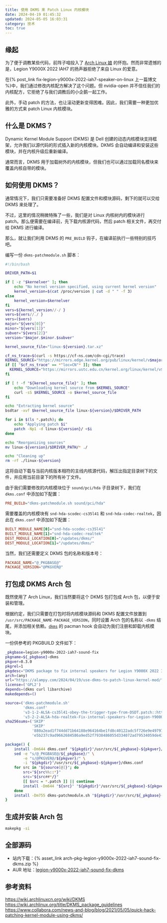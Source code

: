 ```yaml
---
title: 使用 DKMS 来 Patch Linux 内核模块
date: 2024-04-19 01:45:32
updated: 2024-05-05 16:03:31
category: 技术
toc: true
---
```

## 缘起
为了便于调教某些代码，前阵子咱投入了 [Arch Linux 娘](https://zh.moegirl.org.cn/Arch_Linux%E5%A8%98) 的怀抱。然而非常遗憾的是，Legion Y9000X 2022 IAH7 的扬声器拒绝了来自 Linux 的爱意。

在{% post_link fix-legion-y9000x-2022-iah7-speaker-on-linux 上一篇博文 %}中，我们通过修改内核配方解决了这个问题。但 nvidia-open 并不信任我们的内核配方，它拒绝了与我们调教后的小企鹅一起工作。

此外，手动 patch 的方法，也让滚动更新变得困难。因此，我们需要一种更加优雅的方式来 patch Linux 内核模块。

## 什么是 DKMS？
Dynamic Kernel Module Support (DKMS) 是 Dell 创建的动态内核模块支持框架，允许我们以源代码的形式插入新的内核模块。DKMS 会自动编译和安装这些模块，并在内核升级后重新编译。

通常而言，DKMS 用于加载树外的内核模块，但我们也可以通过加载同名模块来覆盖内核自带的模块。

## 如何使用 DKMS？
通常情况下，我们只需要准备好 DKMS 配置文件和模块源码，剩下的就可以交给 DKMS 来处理了。

不过，这里的情况稍微特殊了一些，我们是对 Linux 内核树内的模块进行 patch。那么便需要在编译前，先下载内核源代码，然后 patch 相关文件，再交付给 DKMS 进行编译。

那么，就让我们利用 DKMS 的 `PRE_BUILD` 钩子，在编译前执行一些特别的技巧吧。

编写一份 `dkms-patchmodule.sh` 脚本：
```bash dkms-patchmodule.sh
#!/bin/bash

DRIVER_PATH=$1

if [ -z "$kernelver" ]; then
    echo "No kernel version specified, using current kernel version"
    kernel_version=$(cat /proc/version | cut -d " " -f 3)
else
    kernel_version=$kernelver
fi
vers=${kernel_version//-/ }
vers=${vers//./ }
vers=($vers)
major="${vers[0]}"
minor="${vers[1]}"
subver="${vers[2]}"
version="$major.$minor.$subver"

kernel_source_file="linux-${version}.tar.xz"

cf_ns_trace=$(curl -s https://cf-ns.com/cdn-cgi/trace)
KERNEL_SOURCE="https://mirrors.edge.kernel.org/pub/linux/kernel/v$major.x/$kernel_source_file"
if [[ "$cf_ns_trace" == *"loc=CN"* ]]; then
  KERNEL_SOURCE="https://mirrors.ustc.edu.cn/kernel.org/linux/kernel/v$major.x/$kernel_source_file"
fi

if [ ! -f "${kernel_source_file}" ]; then
	echo "Downloading kernel source from $KERNEL_SOURCE"
	curl -sS $KERNEL_SOURCE -o $kernel_source_file
fi

echo "Extracting kernel source"
bsdtar -xvf $kernel_source_file linux-${version}/$DRIVER_PATH

for i in $(ls *.patch); do
    echo "Applying patch $i"
    patch -Np1 -d linux-${version}/ <$i
done

echo "Reorganizing sources"
mv linux-${version}/$DRIVER_PATH/* ./

echo "Cleaning up"
rm -rf ./linux-${version}
```

这将自动下载与当前内核版本相符的主线内核源代码，解压出指定目录树下的文件，并应用当前目录下的所有补丁文件。

由于我们需要修改的内核模块位于 `sound/pci/hda` 子目录树下，我们在 `dkms.conf` 中添加如下配置：

```conf dkms.conf
PRE_BUILD="dkms-patchmodule.sh sound/pci/hda"
```

需要覆盖的内核模块有 `snd-hda-scodec-cs35l41` 和 `snd-hda-codec-realtek`，因此在 `dkms.conf` 中添加如下配置：
```conf dkms.conf
BUILT_MODULE_NAME[0]="snd-hda-scodec-cs35l41"
BUILT_MODULE_NAME[1]="snd-hda-codec-realtek"
DEST_MODULE_LOCATION[0]="/updates/dkms/"
DEST_MODULE_LOCATION[1]="/updates/dkms/"
``` 

当然，我们还需要定义 DKMS 包的名称和版本号：
```conf dkms.conf
PACKAGE_NAME="@_PKGBASE@"
PACKAGE_VERSION="@PKGVER@"
```

## 打包成 DKMS Arch 包
既然使用了 Arch Linux，我们当然要将这个 DKMS 包打包成 Arch 包，以便于安装和管理。

根据约定，我们只需要在打包时将内核模块源码和 DKMS 配置文件放置到 `/usr/src/PACKAGE_NAME-PACKAGE_VERSION`，同时设置 Arch 包的名称以 `-dkms` 结尾，并添加相关依赖。[`dkms`](https://archlinux.org/packages/extra/any/dkms/) 的 pacman hook 会自动为我们注册和卸载内核模块。

一份供参考的 PKGBUILD 文件如下：
```bash PKGBUILD
_pkgbase=legion-y9000x-2022-iah7-sound-fix
pkgname=${_pkgbase}-dkms
pkgver=0.3.0
pkgrel=1
pkgdesc="DKMS package to fix internal speakers for Legion Y9000X 2022 IAH7 (which has cs35l41 amps identified as 17AA386E)"
arch=(any)
url="https://alampy.com/2024/04/19/use-dkms-to-patch-linux-kernel-mod/"
license=('GPL2')
depends=(dkms curl libarchive)
makedepends=()

source=('dkms-patchmodule.sh'
        'dkms.conf'
        'v3-1-2-ALSA-cs35l41-obey-the-trigger-type-from-DSDT.patch::https://patchwork.kernel.org/project/alsa-devel/patch/TYCP286MB253538FE76C93C032DB55212C40E2@TYCP286MB2535.JPNP286.PROD.OUTLOOK.COM/raw/'
        'v3-2-2-ALSA-hda-realtek-Fix-internal-speakers-for-Legion-Y9000X-2022-IAH7.patch::https://patchwork.kernel.org/project/alsa-devel/patch/TYCP286MB25359B61BB685A4B3110BB44C40E2@TYCP286MB2535.JPNP286.PROD.OUTLOOK.COM/raw')
sha256sums=('SKIP'
            'SKIP'
            '880a2ead1f744dd71b64188e964164be1fd8c40122adc5f726e9e49797a0bf3f'
            'e5b237c9ad9662684586a9ed52f7938486055d334072ad79534059de43cc803f')

package() {
    install -Dm644 dkms.conf "${pkgdir}"/usr/src/${_pkgbase}-${pkgver}/dkms.conf
    sed -e "s/@_PKGBASE@/${_pkgbase}/" \
        -e "s/@PKGVER@/${pkgver}/" \
        -i "${pkgdir}"/usr/src/${_pkgbase}-${pkgver}/dkms.conf
    for src in "${source[@]}"; do
        src="${src%%::*}"
        src="${src##*/}"
        [[ $src = *.patch ]] || continue
        install -Dm644 "${src}" "${pkgdir}"/usr/src/${_pkgbase}-${pkgver}/${src}
    done
    install -Dm755 dkms-patchmodule.sh "${pkgdir}"/usr/src/${_pkgbase}-${pkgver}/dkms-patchmodule.sh
}
```

## 生成并安装 Arch 包
```bash
makepkg -si
```

## 全部源码
- 站内下载：{% asset_link arch-pkg-legion-y9000x-2022-iah7-sound-fix-dkms.zip %}
- AUR 地址：[legion-y9000x-2022-iah7-sound-fix-dkms](https://aur.archlinux.org/packages/legion-y9000x-2022-iah7-sound-fix-dkms/)

## 参考资料
https://wiki.archlinuxcn.org/wiki/DKMS
https://wiki.archlinux.org/title/DKMS_package_guidelines
https://www.collabora.com/news-and-blog/blog/2021/05/05/quick-hack-patching-kernel-module-using-dkms/
